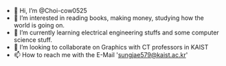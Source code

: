 - 👋 Hi, I’m @Choi-cow0525
- 👀 I’m interested in reading books, making money, studying how the world is going on.
- 🌱 I’m currently learning electrical engineering stuffs and some computer science stuff.
- 💞️ I’m looking to collaborate on Graphics with CT professors in KAIST
- 📫 How to reach me with the E-Mail 'sungjae579@kaist.ac.kr'

<!---
Choi-cow0525/Choi-cow0525 is a ✨ special ✨ repository because its `README.md` (this file) appears on your GitHub profile.
You can click the Preview link to take a look at your changes.
--->
